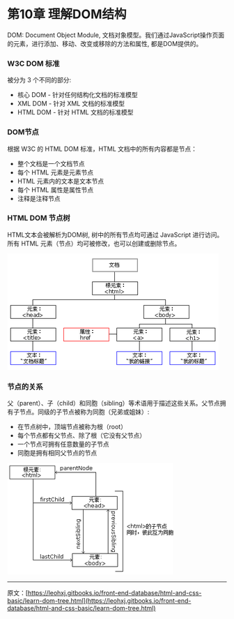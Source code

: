 # 第10章 理解DOM结构

DOM: Document Object Module, 文档对象模型。我们通过JavaScript操作页面的元素，进行添加、移动、改变或移除的方法和属性, 都是DOM提供的。

### W3C DOM 标准

被分为 3 个不同的部分:

* 核心 DOM - 针对任何结构化文档的标准模型
* XML DOM - 针对 XML 文档的标准模型
* HTML DOM - 针对 HTML 文档的标准模型

### DOM节点

根据 W3C 的 HTML DOM 标准，HTML 文档中的所有内容都是节点：

* 整个文档是一个文档节点
* 每个 HTML 元素是元素节点
* HTML 元素内的文本是文本节点
* 每个 HTML 属性是属性节点
* 注释是注释节点

### HTML DOM 节点树

HTML文本会被解析为DOM树, 树中的所有节点均可通过 JavaScript 进行访问。所有 HTML 元素（节点）均可被修改，也可以创建或删除节点。

![](/assets/html-dom.png)

### 节点的关系

父（parent）、子（child）和同胞（sibling）等术语用于描述这些关系。父节点拥有子节点。同级的子节点被称为同胞（兄弟或姐妹）:

* 在节点树中，顶端节点被称为根（root）
* 每个节点都有父节点、除了根（它没有父节点）
* 一个节点可拥有任意数量的子节点
* 同胞是拥有相同父节点的节点

![](/assets/dom-guanxi.png)

---

原文：[https://leohxj.gitbooks.io/front-end-database/html-and-css-basic/learn-dom-tree.html](https://leohxj.gitbooks.io/front-end-database/html-and-css-basic/learn-dom-tree.html)

